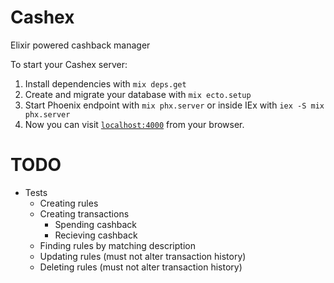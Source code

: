 # Cashex
Elixir powered cashback manager

To start your Cashex server:

1. Install dependencies with `mix deps.get`
2.  Create and migrate your database with `mix ecto.setup`
3.  Start Phoenix endpoint with `mix phx.server` or inside IEx with `iex -S mix phx.server`
4. Now you can visit [`localhost:4000`](http://localhost:4000) from your browser.

# TODO
- Tests
    - Creating rules
    - Creating transactions
        - Spending cashback
        - Recieving cashback
    - Finding rules by matching description
    - Updating rules (must not alter transaction history)
    - Deleting rules (must not alter transaction history)